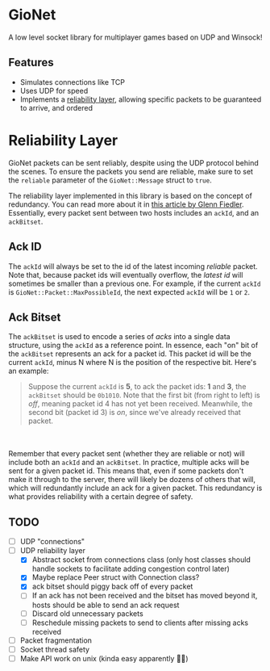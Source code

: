 ﻿# GioNet
A low level socket library for multiplayer games based on UDP and Winsock!

## Features
- Simulates connections like TCP
- Uses UDP for speed
- Implements a [reliability layer](#reliability-layer), allowing specific packets to be guaranteed to arrive, and ordered

# Reliability Layer
GioNet packets can be sent reliably, despite using the UDP protocol behind the scenes. To ensure the packets you send
are reliable, make sure to set the ``reliable`` parameter of the ``GioNet::Message`` struct to ``true``.

The reliability layer implemented in this library is based on the concept of redundancy. You can read more about it in
[this article by Glenn Fiedler](https://gafferongames.com/post/reliability_ordering_and_congestion_avoidance_over_udp/).
Essentially, every packet sent between two hosts includes an ``ackId``, and an ``ackBitset``. 

## Ack ID
The ``ackId`` will always be
set to the id of the latest incoming _reliable_ packet. Note that, because packet ids will eventually overflow, the 
_latest id_ will sometimes be smaller than a previous one. For example, if the current ``ackId`` is 
``GioNet::Packet::MaxPossibleId``, the next expected ``ackId`` will be ``1`` or ``2``.

## Ack Bitset
The ``ackBitset`` is used to encode a series of _acks_ into a single data structure, using the ``ackId`` as a reference point.
In essence, each "on" bit of the ``ackBitset`` represents an ack for a packet id. This packet id will be the current ``ackId``, 
minus N where N is the position of the respective bit. Here's an example:

> Suppose the current ``ackId`` is **5**, to ack the packet ids:
**1** and **3**, the ``ackBitset`` should be ``0b1010``. Note that the first bit (from right to left) is _off_, meaning packet id 4
has not yet been received. Meanwhile, the second bit (packet id 3) is _on_, since we've already received that packet.

<br><br>
Remember that every packet sent (whether they are reliable or not) will include both an ``ackId`` and an ``ackBitset``.
In practice, multiple acks will be sent for a given packet id. This means that, even if some packets don't make it through
to the server, there will likely be dozens of others that will, which will redundantly include an ack for a given packet.
This redundancy is what provides reliability with a certain degree of safety.

## TODO
- [ ] UDP "connections"
- [ ] UDP reliability layer
    - [X] Abstract socket from connections class (only host classes should handle sockets to facilitate adding congestion control later)
    - [X] Maybe replace Peer struct with Connection class?
    - [X] ack bitset should piggy back off of every packet
    - [ ] If an ack has not been received and the bitset has moved beyond it, hosts should be able to send an ack request
    - [ ] Discard old unnecessary packets
    - [ ] Reschedule missing packets to send to clients after missing acks received
- [ ] Packet fragmentation
- [ ] Socket thread safety
- [ ] Make API work on unix (kinda easy apparently 🤷‍♂️)
